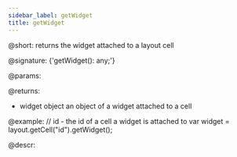 ```yaml
---
sidebar_label: getWidget
title: getWidget
---          
```


@short: returns the widget attached to a layout cell

@signature: {'getWidget(): any;'}

@params:

@returns:
- widget		object		an object of a widget attached to a cell

@example:
// id - the id of a cell a widget is attached to
var widget = layout.getCell("id").getWidget();

@descr:

